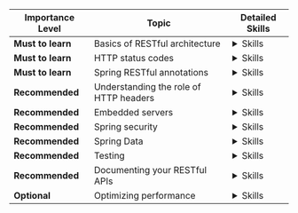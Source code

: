 | Importance Level   | Topic                                               | Detailed Skills                                                     |
| ------------------ | --------------------------------------------------- | ------------------------------------------------------------------- |
| **Must to learn**   | Basics of RESTful architecture                      |<details><summary>Skills</summary><ul><li>Understand the principles of RESTful architecture</li><li>Understand the constraints of RESTful architecture</li><li>Learn how to design a RESTful API using HTTP methods and URIs</li></ul></details>|
| **Must to learn**   | HTTP status codes                                   |<details><summary>Skills</summary><ul><li>Understand the most common HTTP status codes and their meanings</li><li>Understand the difference between 2xx, 3xx, 4xx, and 5xx status codes</li><li>Learn how to use status codes in your RESTful API responses</li></ul></details>|
| **Must to learn**   | Spring RESTful annotations                          |<details><summary>Skills</summary><ul><li>Understand the purpose and usage of `@RestController` annotation</li><li>Learn how to use `@RequestMapping` annotation to map HTTP requests to methods</li></ul></details>|
| **Recommended**    | Understanding the role of HTTP headers              |<details><summary>Skills</summary><ul><li>Learn how to use HTTP headers in your RESTful APIs</li></ul></details>|
| **Recommended**    | Embedded servers                                     |<details><summary>Skills</summary><ul><li>Understand the concept of an embedded server and how to configure and use it</li></ul></details>|
| **Recommended**    | Spring security                                     |<details><summary>Skills</summary><ul><li>Understand the importance of security in RESTful APIs</li><li>Understand the purpose and usage of `@EnableWebSecurity` annotation</li><li>Learn how to configure basic authentication using Spring Security</li></ul></details>|
| **Recommended**    | Spring Data                                         |<details><summary>Skills</summary><ul><li>Understand the importance of data persistence in RESTful APIs</li><li>Understand the purpose and usage of `@Repository` annotation</li><li>Learn how to use Spring Data JPA to work with relational databases</li></ul></details>|
| **Recommended**    | Testing                                             |<details><summary>Skills</summary><ul><li>Understand the importance of testing in RESTful API development</li><li>Learn how to use JUnit and Mockito for testing Spring RESTful APIs</li></ul></details>|
| **Recommended**    | Documenting your RESTful APIs                       |<details><summary>Skills</summary><ul><li>Learn how to document your RESTful APIs using tools like Swagger</li></ul></details>|
| **Optional**       | Optimizing performance                              |<details><summary>Skills</summary><ul><li>Learn how to optimize the performance of your RESTful APIs</li></ul></details>|


